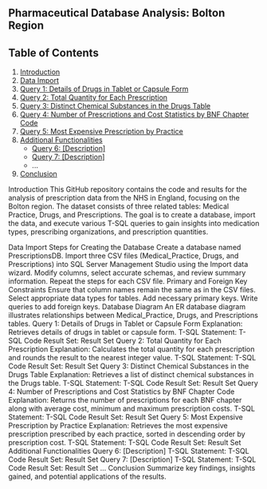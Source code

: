## Pharmaceutical Database Analysis: Bolton Region

## Table of Contents

1. [Introduction](#introduction)
2. [Data Import](#data-import)
3. [Query 1: Details of Drugs in Tablet or Capsule Form](#query-1)
4. [Query 2: Total Quantity for Each Prescription](#query-2)
5. [Query 3: Distinct Chemical Substances in the Drugs Table](#query-3)
6. [Query 4: Number of Prescriptions and Cost Statistics by BNF Chapter Code](#query-4)
7. [Query 5: Most Expensive Prescription by Practice](#query-5)
8. [Additional Functionalities](#additional-functionalities)
    - [Query 6: [Description]](#query-6)
    - [Query 7: [Description]](#query-7)
    - ...
9. [Conclusion](#conclusion)

Introduction <a name="introduction"></a>
This GitHub repository contains the code and results for the analysis of prescription data from the NHS in England, focusing on the Bolton region. The dataset consists of three related tables: Medical Practice, Drugs, and Prescriptions. The goal is to create a database, import the data, and execute various T-SQL queries to gain insights into medication types, prescribing organizations, and prescription quantities.

Data Import <a name="data-import"></a>
Steps for Creating the Database
Create a database named PrescriptionsDB.
Import three CSV files (Medical_Practice, Drugs, and Prescriptions) into SQL Server Management Studio using the Import data wizard.
Modify columns, select accurate schemas, and review summary information.
Repeat the steps for each CSV file.
Primary and Foreign Key Constraints
Ensure that column names remain the same as in the CSV files.
Select appropriate data types for tables.
Add necessary primary keys.
Write queries to add foreign keys.
Database Diagram
An ER database diagram illustrates relationships between Medical_Practice, Drugs, and Prescriptions tables.
Query 1: Details of Drugs in Tablet or Capsule Form <a name="query-1"></a>
Explanation: Retrieves details of drugs in tablet or capsule form.
T-SQL Statement: T-SQL Code
Result Set: Result Set
Query 2: Total Quantity for Each Prescription <a name="query-2"></a>
Explanation: Calculates the total quantity for each prescription and rounds the result to the nearest integer value.
T-SQL Statement: T-SQL Code
Result Set: Result Set
Query 3: Distinct Chemical Substances in the Drugs Table <a name="query-3"></a>
Explanation: Retrieves a list of distinct chemical substances in the Drugs table.
T-SQL Statement: T-SQL Code
Result Set: Result Set
Query 4: Number of Prescriptions and Cost Statistics by BNF Chapter Code <a name="query-4"></a>
Explanation: Returns the number of prescriptions for each BNF chapter along with average cost, minimum and maximum prescription costs.
T-SQL Statement: T-SQL Code
Result Set: Result Set
Query 5: Most Expensive Prescription by Practice <a name="query-5"></a>
Explanation: Retrieves the most expensive prescription prescribed by each practice, sorted in descending order by prescription cost.
T-SQL Statement: T-SQL Code
Result Set: Result Set
Additional Functionalities <a name="additional-functionalities"></a>
Query 6: [Description]
T-SQL Statement: T-SQL Code
Result Set: Result Set
Query 7: [Description]
T-SQL Statement: T-SQL Code
Result Set: Result Set
...
Conclusion <a name="conclusion"></a>
Summarize key findings, insights gained, and potential applications of the results.

